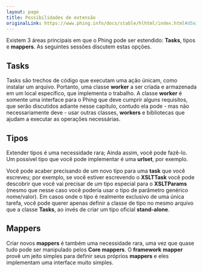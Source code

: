 ```yaml
---
layout: page
title: Possibilidades de extensão
originalLink: https://www.phing.info/docs/stable/hlhtml/index.html#d5e1687
---
```


Existem 3 áreas principais em que o Phing pode ser estendido: **Tasks**, tipos e **mappers**. 
As seguintes sessões discutem estas opções.

## **Tasks**

Tasks são trechos de código que executam uma ação únicam, como instalar um arquivo. Portanto, uma classe **worker** 
a ser criada e armazenada em um local específico, que implementa o trabalho. A classe **worker** é somente uma 
interface para o Phing que deve cumprir alguns requisitos, que serão discutidos adiante nesse capítulo, contudo ela 
pode - mas não necessariamente deve - usar outras classes, **workers** e bibliotecas que ajudam a executar as 
operações necessárias.

## Tipos

Extender tipos é uma necessidade rara; Ainda assim, você pode fazê-lo. Um possível tipo que você pode implementar é 
uma **urlset**, por exemplo.

Você pode acaber precisando de um novo tipo para uma **task** que você escreveu; por exemplo, se você estiver 
escrevendo o **XSLTTask** você pode descobrir que você vai precisar de um tipo especial para o **XSLTParams** 
(mesmo que nesse caso você poderia usar o tipo de parâmetro genérico nome/valor). Em casos onde o tipo é realmente 
exclusivo de uma única tarefa, você pode querer apenas definir a classe de tipo no mesmo arquivo que a classe 
**Tasks**, ao invés de criar um tipo oficial **stand-alone**.

## **Mappers**

Criar novos **mappers** é também uma necessidade rara, uma vez que quase tudo pode ser manipulado pelos **Core 
mappers**. O **framework** **mapper** provê um jeito simples para definir seus próprios **mappers** e eles 
implementam uma interface muito simples.